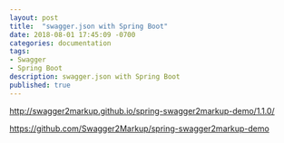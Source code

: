 ```yaml
---
layout: post
title:  "swagger.json with Spring Boot"
date: 2018-08-01 17:45:09 -0700
categories: documentation
tags: 
- Swagger
- Spring Boot
description: swagger.json with Spring Boot
published: true
---
```


http://swagger2markup.github.io/spring-swagger2markup-demo/1.1.0/

https://github.com/Swagger2Markup/spring-swagger2markup-demo